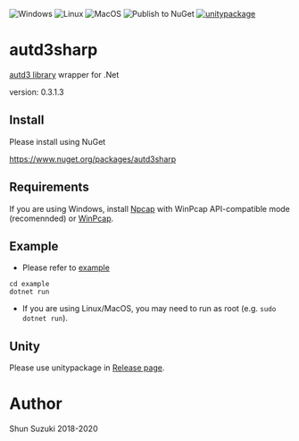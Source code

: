 ![Windows](https://github.com/shinolab/autd3sharp/workflows/Windows/badge.svg)
![Linux](https://github.com/shinolab/autd3sharp/workflows/Linux/badge.svg)
![MacOS](https://github.com/shinolab/autd3sharp/workflows/MacOS/badge.svg)
![Publish to NuGet](https://github.com/shinolab/autd3sharp/workflows/Publish%20to%20NuGet/badge.svg)
[![unitypackage](https://github.com/shinolab/autd3sharp/workflows/unitypackage/badge.svg)](https://github.com/shinolab/autd3sharp/releases)

# autd3sharp

[autd3 library](https://github.com/shinolab/autd3-library-software) wrapper for .Net

version: 0.3.1.3

## Install

Please install using NuGet

https://www.nuget.org/packages/autd3sharp

## Requirements

If you are using Windows, install [Npcap](https://nmap.org/npcap/) with WinPcap API-compatible mode (recomennded) or [WinPcap](https://www.winpcap.org/).

## Example

* Please refer to [example](./example)

```
cd example
dotnet run
```

* If you are using Linux/MacOS, you may need to run as root (e.g. `sudo dotnet run`).

## Unity

Please use unitypackage in [Release page](https://github.com/shinolab/autd3sharp/releases).

# Author

Shun Suzuki 2018-2020
